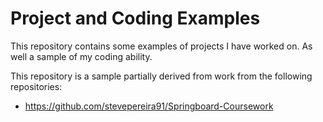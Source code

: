 # Project and Coding Examples

This repository contains some examples of projects I have worked on.  As well a sample of my coding ability.

This repository is a sample partially derived from work from the following repositories:

* https://github.com/stevepereira91/Springboard-Coursework

